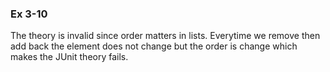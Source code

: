 ### Ex 3-10
The theory is invalid since order matters in lists. Everytime we remove then add back the element does not change but the order is change which makes the JUnit theory fails.
